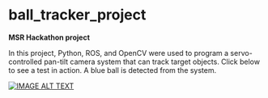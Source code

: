 # ball_tracker_project
**MSR Hackathon project**

In this project, Python, ROS, and OpenCV were used to program a servo-controlled pan-tilt camera system that can track target objects. Click below to see a test in action. A blue ball is detected from the system. 

[![IMAGE ALT TEXT](http://img.youtube.com/vi/M0TucFrqqSo/0.jpg)](http://www.youtube.com/watch?v=M0TucFrqqSo "Object Tracking Project")


